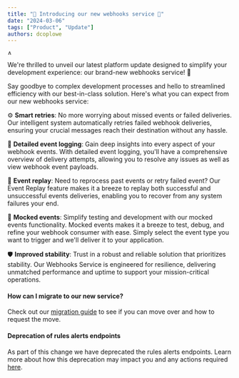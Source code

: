 ```yaml
---
title: "🚀 Introducing our new webhooks service 🚀"
date: "2024-03-06"
tags: ["Product", "Update"]
authors: dcoplowe
---
```


<!-- ![Announcement of new webhooks service](/img/updates/240306-webhooks-announcement.png) -->

<img src="/img/updates/240306-webhooks-announcement.png" alt="Announcement of new webhooks service" width="10" />

We're thrilled to unveil our latest platform update designed to simplify your development experience: our brand-new webhooks service! 🎉

<!--truncate-->

Say goodbye to complex development processes and hello to streamlined efficiency with our best-in-class solution. Here's what you can expect from our new webhooks service:

⚙️ **Smart retries**: No more worrying about missed events or failed deliveries. Our intelligent system automatically retries failed webhook deliveries, ensuring your crucial messages reach their destination without any hassle.

📝 **Detailed event logging**: Gain deep insights into every aspect of your webhook events. With detailed event logging, you'll have a comprehensive overview of delivery attempts, allowing you to resolve any issues as well as view webhook event payloads.

🔄 **Event replay**: Need to reprocess past events or retry failed event? Our Event Replay feature makes it a breeze to replay both successful and unsuccessful events deliveries, enabling you to recover from any system failures your end.

🧪 **Mocked events**: Simplify testing and development with our mocked events functionality. Mocked events makes it a breeze to test, debug, and refine your webhook consumer with ease. Simply select the event type you want to trigger and we'll deliver it to your application.

🛡️ **Improved stability**: Trust in a robust and reliable solution that prioritizes stability. Our Webhooks Service is engineered for resilience, delivering unmatched performance and uptime to support your mission-critical operations.

#### How can I migrate to our new service?

Check out our [migration guide](/using-the-api/webhooks/migration) to see if you can move over and how to request the move.

#### Deprecation of rules alerts endpoints

As part of this change we have deprecated the rules alerts endpoints. 
Learn more about how this deprecation may impact you and any actions required [here](/updates/240306-deprecation-rules-alerts).